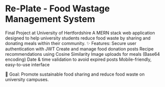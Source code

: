 # Re-Plate - Food Wastage Management System
Final Project at University  of Hertfordshire
A MERN stack web application designed to help university students reduce food waste by sharing and donating meals within their community.
✨ Features:
    Secure user authentication with JWT
    Create and manage food donation posts
    Recipe recommendations using Cosine Similarity
    Image uploads for meals (Base64 encoding)
    Date & time validation to avoid expired posts
    Mobile-friendly, easy-to-use interface
    
🚀 Goal: Promote sustainable food sharing and reduce food waste on university campuses.

